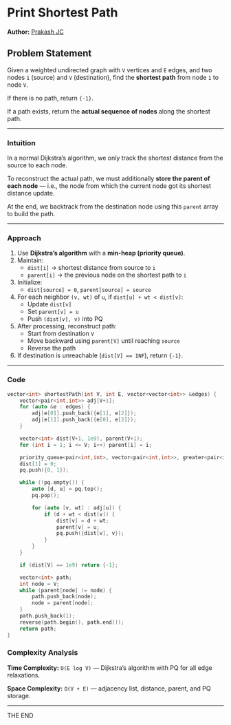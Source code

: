 # Print Shortest Path

**Author:** [Prakash JC](https://prakash079513.github.io/)

## Problem Statement

Given a weighted undirected graph with `V` vertices and `E` edges, and two nodes `1` (source) and `V` (destination), find the **shortest path** from node `1` to node `V`.

If there is no path, return `{-1}`.

If a path exists, return the **actual sequence of nodes** along the shortest path.

---

### Intuition

In a normal Dijkstra’s algorithm, we only track the shortest distance from the source to each node.

To reconstruct the actual path, we must additionally **store the parent of each node** — i.e., the node from which the current node got its shortest distance update.

At the end, we backtrack from the destination node using this `parent` array to build the path.

---

### Approach

1. Use **Dijkstra’s algorithm** with a **min-heap (priority queue)**.
2. Maintain:
   - `dist[i]` → shortest distance from source to `i`
   - `parent[i]` → the previous node on the shortest path to `i`
3. Initialize:
   - `dist[source] = 0`, `parent[source] = source`
4. For each neighbor `(v, wt)` of `u`, if `dist[u] + wt < dist[v]`:
   - Update `dist[v]`
   - Set `parent[v] = u`
   - Push `(dist[v], v)` into PQ
5. After processing, reconstruct path:
   - Start from destination `V`
   - Move backward using `parent[V]` until reaching `source`
   - Reverse the path
6. If destination is unreachable (`dist[V] == INF`), return `{-1}`.

---

### Code

```cpp
vector<int> shortestPath(int V, int E, vector<vector<int>> &edges) {
    vector<pair<int,int>> adj[V+1];
    for (auto &e : edges) {
        adj[e[0]].push_back({e[1], e[2]});
        adj[e[1]].push_back({e[0], e[2]});
    }

    vector<int> dist(V+1, 1e9), parent(V+1);
    for (int i = 1; i <= V; i++) parent[i] = i;

    priority_queue<pair<int,int>, vector<pair<int,int>>, greater<pair<int,int>>> pq;
    dist[1] = 0;
    pq.push({0, 1});

    while (!pq.empty()) {
        auto [d, u] = pq.top();
        pq.pop();

        for (auto [v, wt] : adj[u]) {
            if (d + wt < dist[v]) {
                dist[v] = d + wt;
                parent[v] = u;
                pq.push({dist[v], v});
            }
        }
    }

    if (dist[V] == 1e9) return {-1};

    vector<int> path;
    int node = V;
    while (parent[node] != node) {
        path.push_back(node);
        node = parent[node];
    }
    path.push_back(1);
    reverse(path.begin(), path.end());
    return path;
}
```

### Complexity Analysis

**Time Complexity:** `O(E log V)` — Dijkstra’s algorithm with PQ for all edge relaxations.

**Space Complexity:** `O(V + E)` — adjacency list, distance, parent, and PQ storage.

---

THE END
